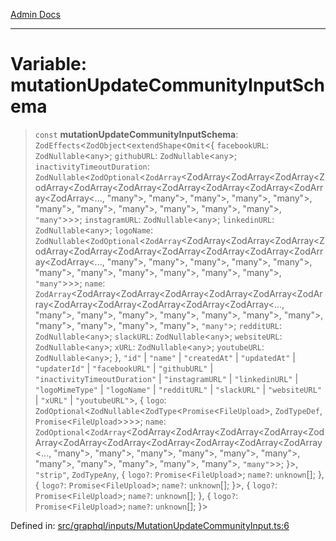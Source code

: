 [Admin Docs](/)

***

# Variable: mutationUpdateCommunityInputSchema

> `const` **mutationUpdateCommunityInputSchema**: `ZodEffects`\<`ZodObject`\<`extendShape`\<`Omit`\<\{ `facebookURL`: `ZodNullable`\<`any`\>; `githubURL`: `ZodNullable`\<`any`\>; `inactivityTimeoutDuration`: `ZodNullable`\<`ZodOptional`\<`ZodArray`\<ZodArray\<ZodArray\<ZodArray\<ZodArray\<ZodArray\<ZodArray\<ZodArray\<ZodArray\<ZodArray\<ZodArray\<ZodArray\<..., "many"\>, "many"\>, "many"\>, "many"\>, "many"\>, "many"\>, "many"\>, "many"\>, "many"\>, "many"\>, "many"\>, `"many"`\>\>\>; `instagramURL`: `ZodNullable`\<`any`\>; `linkedinURL`: `ZodNullable`\<`any`\>; `logoName`: `ZodNullable`\<`ZodOptional`\<`ZodArray`\<ZodArray\<ZodArray\<ZodArray\<ZodArray\<ZodArray\<ZodArray\<ZodArray\<ZodArray\<ZodArray\<ZodArray\<ZodArray\<..., "many"\>, "many"\>, "many"\>, "many"\>, "many"\>, "many"\>, "many"\>, "many"\>, "many"\>, "many"\>, "many"\>, `"many"`\>\>\>; `name`: `ZodArray`\<ZodArray\<ZodArray\<ZodArray\<ZodArray\<ZodArray\<ZodArray\<ZodArray\<ZodArray\<ZodArray\<ZodArray\<ZodArray\<..., "many"\>, "many"\>, "many"\>, "many"\>, "many"\>, "many"\>, "many"\>, "many"\>, "many"\>, "many"\>, "many"\>, `"many"`\>; `redditURL`: `ZodNullable`\<`any`\>; `slackURL`: `ZodNullable`\<`any`\>; `websiteURL`: `ZodNullable`\<`any`\>; `xURL`: `ZodNullable`\<`any`\>; `youtubeURL`: `ZodNullable`\<`any`\>; \}, `"id"` \| `"name"` \| `"createdAt"` \| `"updatedAt"` \| `"updaterId"` \| `"facebookURL"` \| `"githubURL"` \| `"inactivityTimeoutDuration"` \| `"instagramURL"` \| `"linkedinURL"` \| `"logoMimeType"` \| `"logoName"` \| `"redditURL"` \| `"slackURL"` \| `"websiteURL"` \| `"xURL"` \| `"youtubeURL"`\>, \{ `logo`: `ZodOptional`\<`ZodNullable`\<`ZodType`\<`Promise`\<`FileUpload`\>, `ZodTypeDef`, `Promise`\<`FileUpload`\>\>\>\>; `name`: `ZodOptional`\<`ZodArray`\<ZodArray\<ZodArray\<ZodArray\<ZodArray\<ZodArray\<ZodArray\<ZodArray\<ZodArray\<ZodArray\<ZodArray\<ZodArray\<..., "many"\>, "many"\>, "many"\>, "many"\>, "many"\>, "many"\>, "many"\>, "many"\>, "many"\>, "many"\>, "many"\>, `"many"`\>\>; \}\>, `"strip"`, `ZodTypeAny`, \{ `logo?`: `Promise`\<`FileUpload`\>; `name?`: `unknown`[]; \}, \{ `logo?`: `Promise`\<`FileUpload`\>; `name?`: `unknown`[]; \}\>, \{ `logo?`: `Promise`\<`FileUpload`\>; `name?`: `unknown`[]; \}, \{ `logo?`: `Promise`\<`FileUpload`\>; `name?`: `unknown`[]; \}\>

Defined in: [src/graphql/inputs/MutationUpdateCommunityInput.ts:6](https://github.com/gautam-divyanshu/talawa-api/blob/1d38acecd3e456f869683fb8dca035a5e42010d5/src/graphql/inputs/MutationUpdateCommunityInput.ts#L6)

